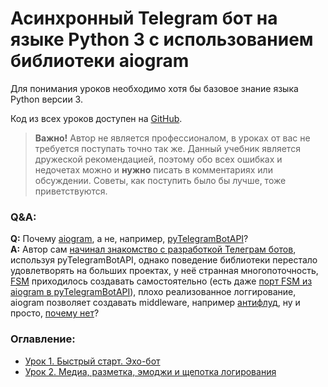 # Асинхронный Telegram бот на языке Python 3 с использованием библиотеки aiogram

Для понимания уроков необходимо хотя бы базовое знание языка Python версии 3.

Код из всех уроков доступен на [GitHub](https://github.com/surik00/aiogram-lessons).

> **Важно!** Автор не является профессионалом, в уроках от вас не требуется поступать точно так же. Данный учебник является дружеской рекомендацией, поэтому обо всех ошибках и недочетах можно и **нужно** писать в комментариях или обсуждении. Советы, как поступить было бы лучше, тоже приветствуются.

### Q&A:

**Q:** Почему [aiogram](http://aiogram.readthedocs.io/en/latest/index.html), а не, например, [pyTelegramBotAPI](https://github.com/eternnoir/pyTelegramBotAPI)?  
**A:** Автор сам [начинал знакомство с разработкой Телеграм ботов](https://www.gitbook.com/book/groosha/telegram-bot-lessons/details), используя pyTelegramBotAPI, однако поведение библиотеки перестало удовлетворять на больших проектах, у неё странная многопоточность, [FSM](https://en.wikipedia.org/wiki/Finite-state_machine) приходилось создавать самостоятельно \(есть даже [порт FSM из aiogram в pyTelegramBotAPI](https://github.com/Ars2014/FSMTelegramBotAPI)\), плохо реализованное логгирование, aiogram позволяет создавать middleware, например [антифлуд](https://github.com/aiogram/aiogram/blob/master/examples/middleware_and_antiflood.py), ну и просто, [почему нет](https://goo.gl/ngtT8u)?

### **Оглавление:**

* [Урок 1. Быстрый старт. Эхо-бот](https://surik00.gitbooks.io/aiogram-lessons/content/chapter1.html)
* [Урок 2. Медиа, разметка, эмоджи и щепотка логирования](http://surik00.gitbooks.io/aiogram-lessons/content/chapter2.html)



